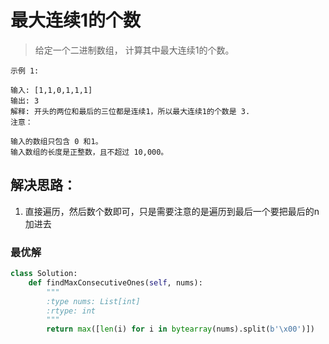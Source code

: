 # 最大连续1的个数

> 给定一个二进制数组， 计算其中最大连续1的个数。

```
示例 1:

输入: [1,1,0,1,1,1]
输出: 3
解释: 开头的两位和最后的三位都是连续1，所以最大连续1的个数是 3.
注意：

输入的数组只包含 0 和1。
输入数组的长度是正整数，且不超过 10,000。
```


## 解决思路：
1. 直接遍历，然后数个数即可，只是需要注意的是遍历到最后一个要把最后的n加进去


### 最优解
```python
class Solution:
    def findMaxConsecutiveOnes(self, nums):
        """
        :type nums: List[int]
        :rtype: int
        """
        return max([len(i) for i in bytearray(nums).split(b'\x00')])
```
